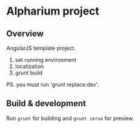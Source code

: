 # Alpharium project

## Overview

AngularJS template project.
1. set running environment
2. localization
3. grunt build

PS. you must run 'grunt replace:dev'.

## Build & development

Run `grunt` for building and `grunt serve` for preview.

